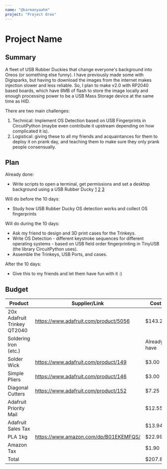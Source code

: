 ```yaml
---
name: "@karmanyaahm"
project: "Project Oreo"
---
```


# Project Name

## Summary

A fleet of USB Rubber Duckies that change everyone's background into Oreos (or something else funny). 
I have previously made some with Digisparks, but having to download the images from the internet makes injection slower and less reliable.
So, I plan to make v2.0 with RP2040 based boards, which have 8MB of flash to store the image locally and enough processing power to be a USB Mass Storage device at the same time as HID.

There are two main challenges:
1. Technical: Implement OS Detection based on USB Fingerprints in CircuitPython (maybe even contribute it upstream depending on how complicated it is).
2. Logistical: giving these to all my friends and acquaintances for them to deploy it on prank day, and teaching them to make sure they only prank people consensually.

## Plan

Already done:
- Write scripts to open a terminal, get permissions and set a desktop background using a USB Rubber Ducky [1](https://www.youtube.com/watch?v=FbiJCnHBr70) [2](https://github.com/karmanyaahm/rubber_ducky/tree/v1/v2win) [3](https://hackclub.slack.com/archives/C0M8PUPU6/p1672451844899509)

Will do before the 10 days:
- Study how USB Rubber Ducky OS detection works and collect OS fingerprints

Will do during the 10 days:
- Ask my friend to design and 3D print cases for the Trinkeys.
- Write OS Detection - different keystroke sequences for different operating systems - based on USB field order fingerprinting in TinyUSB (the library CircuitPython uses).
- Assemble the Trinkeys, USB Ports, and cases.

After the 10 days:
- Give this to my friends and let them have fun with it :) 

## Budget

| Product         | Supplier/Link                         | Cost   |
| --------------- | ------------------------------------- | ------ |
| 20x Adafruit Trinkey QT2040 | https://www.adafruit.com/product/5056 | $143.20  |
| Soldering Iron (etc.) | | Already have |
| Solder Wick | https://www.adafruit.com/product/149 | $3.00 |
| Simple Pliers | https://www.adafruit.com/product/146 | $3.00 | 
| Diagonal Cutters | https://www.adafruit.com/product/152 | $7.25 |
| Adafruit Priority Mail | | $12.55 |
| Adafruit Sales Tax | | $13.94 |
| PLA 1kg | https://www.amazon.com/dp/B01EKEMFQS/ | $22.99 | 
| Amazon Tax | | $1.90 |
| Total           |                                       | $207.83 |
